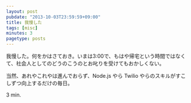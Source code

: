 ```yaml
---
layout: post
pubdate: "2013-10-03T23:59:59+09:00"
title: 我慢した
tags: [misc]
minutes: 3
pagetype: posts
---
```

我慢した。何をかはさておき。いまは3:00で、もはや帰宅という時間ではなくて、社会人としてのどうのこうのとお叱りを受けてもおかしくない。

当然、あれやこれやは進んでおらず、Node.js やら Twilio やらのスキルがすこしずつ向上するだけの毎日。

3 min.
